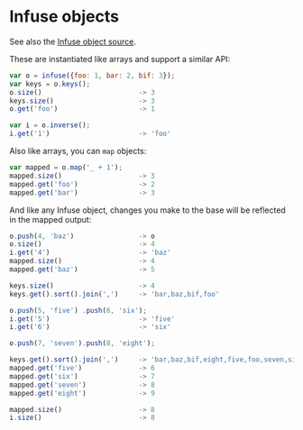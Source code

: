 # Infuse objects

See also the [Infuse object source](object-src.md).

These are instantiated like arrays and support a similar API:

```js
var o = infuse({foo: 1, bar: 2, bif: 3});
var keys = o.keys();
o.size()                        -> 3
keys.size()                     -> 3
o.get('foo')                    -> 1
```

```js
var i = o.inverse();
i.get('1')                      -> 'foo'
```

Also like arrays, you can `map` objects:

```js
var mapped = o.map('_ + 1');
mapped.size()                   -> 3
mapped.get('foo')               -> 2
mapped.get('bar')               -> 3
```

And like any Infuse object, changes you make to the base will be reflected in
the mapped output:

```js
o.push(4, 'baz')                -> o
o.size()                        -> 4
i.get('4')                      -> 'baz'
mapped.size()                   -> 4
mapped.get('baz')               -> 5
```

```js
keys.size()                     -> 4
keys.get().sort().join(',')     -> 'bar,baz,bif,foo'
```

```js
o.push(5, 'five') .push(6, 'six');
i.get('5')                      -> 'five'
i.get('6')                      -> 'six'
```

```js
o.push(7, 'seven').push(8, 'eight');
```

```js
keys.get().sort().join(',')     -> 'bar,baz,bif,eight,five,foo,seven,six'
mapped.get('five')              -> 6
mapped.get('six')               -> 7
mapped.get('seven')             -> 8
mapped.get('eight')             -> 9
```

```js
mapped.size()                   -> 8
i.size()                        -> 8

```
